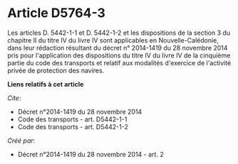 # Article D5764-3

Les articles D. 5442-1-1 et D. 5442-1-2 et les dispositions de la section 3 du chapitre II du titre IV du livre IV sont
applicables en Nouvelle-Calédonie, dans leur rédaction résultant du décret n° 2014-1419 du 28 novembre 2014 pris pour
l'application des dispositions du titre IV du livre IV de la cinquième partie du code des transports et relatif aux modalités
d'exercice de l'activité privée de protection des navires.

**Liens relatifs à cet article**

_Cite_:

  - Décret n°2014-1419 du 28 novembre 2014
  - Code des transports - art. D5442-1-1
  - Code des transports - art. D5442-1-2

_Créé par_:

  - Décret n°2014-1419 du 28 novembre 2014 - art. 2
